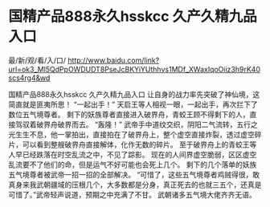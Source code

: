 # 国精产品888永久hsskcc 久产久精九品入口

最/新/观/看/入/口/ http://www.baidu.com/link?url=ok3_Ml5QdPpOWDUDT8PseJcBKYiYUthhvs1MDf_XWaxIqoOiiz3h9rK40scs4rg4&wd

国精产品888永久hsskcc 久产久精九品入口
 让自身的战力率先突破了神仙境，这简直就是匪夷所思！
    “一起出手！”
    天启王等人相视一眼，一起出手，再次拦下了数位五气境尊者。
    剩下的妖族尊者直接进入破界舟，青蛟王顾不得剩下的人，直接驾驭着破界舟破界而去。
    “轰隆！”
    武帝手中道纹交织，阴阳二气流转，五行之光生生不息，他一掌拍出，直接拍在了破界舟上，整个虚空直接炸裂，透过虚空碎片，可以看到整艘破界舟直接解体，化作无数的碎片。
    至于破界舟上的青蛟王等人早已经跌落在时空乱流之中，不见了踪影。
    现在的人间界虚空脆弱，区区虚空乱流要不了他们的命，但是运气不好可能也会死上几个。
    剩下的几个落单的妖族五气境尊者被武帝一招一招的全部解决。
    “可惜了，这些五气境尊者鸡贼得很，敢真身来我武朝疆域的压根几个，大多数都是分身，真正死去的也就三五个，还真是可惜了。”武帝轻声说道，预期之中充满了不甘。
    武朝诸多五气境大佬齐齐无语。

